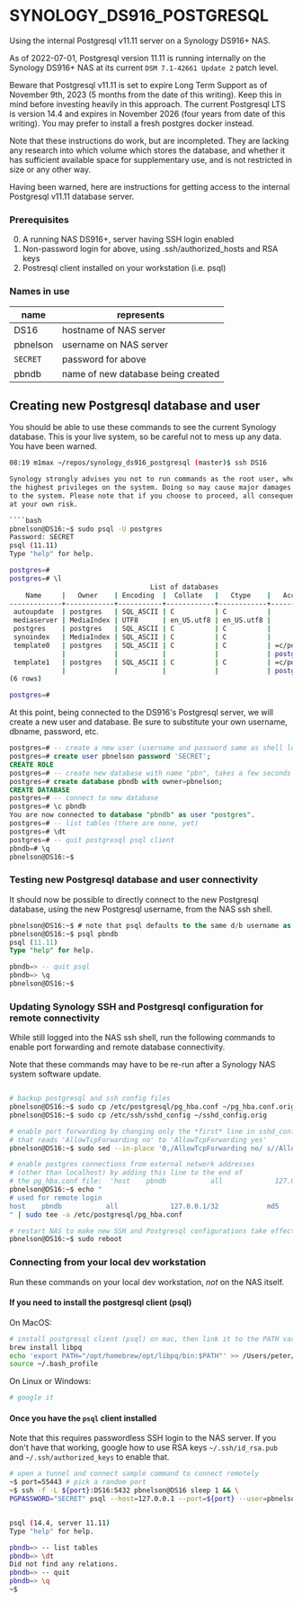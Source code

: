 # SYNOLOGY_DS916_POSTGRESQL

Using the internal Postgresql v11.11 server on a Synology DS916+ NAS.

As of 2022-07-01, Postgresql version 11.11 is running internally on the Synology DS916+ NAS at its current `DSM 7.1-42661 Update 2` patch level. 

Beware that Postgresql v11.11 is set to expire Long Term Support as of November 9th, 2023 (5 months from the date of this writing). Keep this in mind before investing heavily in this approach. The current Postgresql LTS is version 14.4 and expires in November 2026 (four years from date of this writing). You may prefer to install a fresh postgres docker instead.

Note that these instructions do work, but are incompleted. They are lacking any research into which volume which stores the database, and whether it has sufficient available space for supplementary use, and is not restricted in size or any other way.

Having been warned, here are instructions for getting access to the internal Postgresql v11.11 database server.



### Prerequisites

0. A running NAS DS916+, server having SSH login enabled
0. Non-password login for above, using .ssh/authorized_hosts and RSA keys
0. Postresql client installed on your workstation (i.e. psql)



### Names in use

| name     | represents                         | 
| ----     | ----------                         |
| DS16     | hostname of NAS server             |
| pbnelson | username on NAS server             | 
| `SECRET` | password for above                 |
| pbndb    | name of new database being created | 



## Creating new Postgresql database and user

You should be able to use these commands to see the current Synology database. This is your live system, so be careful not to mess up any data. You have been warned.

````bash
08:19 m1max ~/repos/synology_ds916_postgresql (master)$ ssh DS16 

Synology strongly advises you not to run commands as the root user, who has
the highest privileges on the system. Doing so may cause major damages
to the system. Please note that if you choose to proceed, all consequences are
at your own risk.

````bash
pbnelson@DS16:~$ sudo psql -U postgres
Password: SECRET
psql (11.11)
Type "help" for help.

postgres=#
postgres=# \l
                                   List of databases
    Name     |   Owner    | Encoding  |  Collate   |   Ctype    |   Access privileges   
-------------+------------+-----------+------------+------------+-----------------------
 autoupdate  | postgres   | SQL_ASCII | C          | C          | 
 mediaserver | MediaIndex | UTF8      | en_US.utf8 | en_US.utf8 | 
 postgres    | postgres   | SQL_ASCII | C          | C          | 
 synoindex   | MediaIndex | SQL_ASCII | C          | C          | 
 template0   | postgres   | SQL_ASCII | C          | C          | =c/postgres          +
             |            |           |            |            | postgres=CTc/postgres
 template1   | postgres   | SQL_ASCII | C          | C          | =c/postgres          +
             |            |           |            |            | postgres=CTc/postgres
(6 rows)

postgres=# 

````

At this point, being connected to the DS916's Postgresql server, we will create a new user and database. Be sure to substitute your own username, dbname, password, etc.

````sql
postgres=# -- create a new user (username and password same as shell login, in this case user="pbnelson")
postgres=# create user pbnelson password 'SECRET';
CREATE ROLE
postgres=# -- create new database with name "pbn", takes a few seconds
postgres=# create database pbndb with owner=pbnelson; 
CREATE DATABASE
postgres=# -- connect to new database
postgres=# \c pbndb 
You are now connected to database "pbndb" as user "postgres".
postgres=# -- list tables (there are none, yet)
postgres=# \dt 
postgres=# -- quit postgresql psql client
pbndb=# \q
pbnelson@DS16:~$ 

````



### Testing new Postgresql database and user connectivity

It should now be possible to directly connect to the new Postgresql database, using the new Postgresql username, from the NAS ssh shell.

````sql
pbnelson@DS16:~$ # note that psql defaults to the same d/b username as shell username.
pbnelson@DS16:~$ psql pbndb
psql (11.11)
Type "help" for help.

pbndb=> -- quit psql
pbndb=> \q
pbnelson@DS16:~$ 

````



### Updating Synology SSH and Postgresql configuration for remote connectivity

While still logged into the NAS ssh shell, run the following commands to enable port forwarding and remote database connectivity.

Note that these commands may have to be re-run after a Synology NAS system software update.

````bash

# backup postgresql and ssh config files
pbnelson@DS16:~$ sudo cp /etc/postgresql/pg_hba.conf ~/pg_hba.conf.orig
pbnelson@DS16:~$ sudo cp /etc/ssh/sshd_config ~/sshd_config.orig

# enable port forwarding by changing only the *first* line in sshd_config
# that reads 'AllowTcpForwarding no' to 'AllowTcpForwarding yes'
pbnelson@DS16:~$ sudo sed --in-place '0,/AllowTcpForwarding no/ s//AllowTcpForwarding yes/' /etc/ssh/sshd_config

# enable postgres connections from external network addresses 
# (other than localhost) by adding this line to the end of 
# the pg_hba.conf file:  'host    pbndb           all             127.0.0.1/32            md5'
pbnelson@DS16:~$ echo "
# used for remote login
host    pbndb           all             127.0.0.1/32            md5
" | sudo tee -a /etc/postgresql/pg_hba.conf

# restart NAS to make new SSH and Postgresql configurations take effect
pbnelson@DS16:~$ sudo reboot

````



### Connecting from your local dev workstation

Run these commands on your local dev workstation, *not* on the NAS itself.


#### If you need to install the postgresql client (psql)

On MacOS:
````bash
# install postgresql client (psql) on mac, then link it to the PATH variable
brew install libpq
echo 'export PATH="/opt/homebrew/opt/libpq/bin:$PATH"' >> /Users/peter/.bash_profile
source ~/.bash_profile

````

On Linux or Windows:
````bash
# google it
````


#### Once you have the `psql` client installed


Note that this requires passwordless SSH login to the NAS server. If you don't have that working, google how to use RSA keys `~/.ssh/id_rsa.pub` and `~/.ssh/authorized_keys` to enable that.

````bash
# open a tunnel and connect sample command to connect remotely
~$ port=55443 # pick a random port
~$ ssh -f -L ${port}:DS16:5432 pbnelson@DS16 sleep 1 && \
PGPASSWORD="SECRET" psql --host=127.0.0.1 --port=${port} --user=pbnelson --dbname=pbndb


psql (14.4, server 11.11)
Type "help" for help.

pbndb=> -- list tables
pbndb=> \dt
Did not find any relations.
pbndb=> -- quit
pbndb=> \q
~$ 

````
